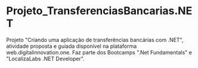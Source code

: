 # Projeto_TransferenciasBancarias.NET
 Projeto "Criando uma aplicação de transferências bancárias com .NET", atividade proposta e guiada disponível na plataforma web.digitalinnovation.one. Faz parte dos Bootcamps ".Net Fundamentals" e "LocalizaLabs .NET Developer".
